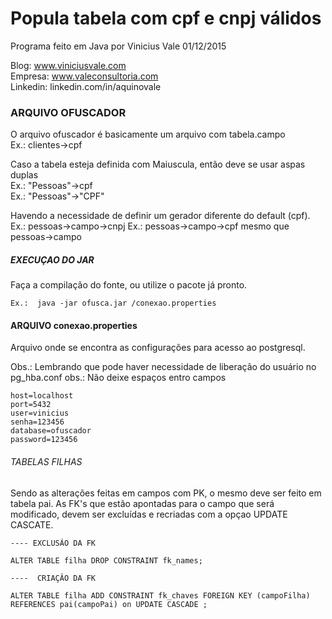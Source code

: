 # Popula tabela com cpf e cnpj válidos
Programa feito em Java
por Vinicius Vale 01/12/2015

Blog: www.viniciusvale.com <br />
Empresa: www.valeconsultoria.com <br />
Linkedin: linkedin.com/in/aquinovale 

### ARQUIVO OFUSCADOR
O arquivo ofuscador é basicamente um arquivo com tabela.campo <br/>
Ex.: clientes->cpf <br/>

Caso a tabela esteja definida com Maiuscula, então deve se usar aspas duplas <br/>
Ex.: "Pessoas"->cpf <br/>
Ex.: "Pessoas"->"CPF" <br/>

Havendo a necessidade de definir um gerador diferente do default (cpf).
Ex.: pessoas->campo->cnpj
Ex.: pessoas->campo->cpf mesmo que pessoas->campo

##### EXECUÇAO DO JAR                 
Faça a compilação do fonte, ou utilize o pacote já pronto.
```
Ex.:  java -jar ofusca.jar /conexao.properties
```

#### ARQUIVO conexao.properties
Arquivo onde se encontra as configurações para acesso ao postgresql.

Obs.: Lembrando que pode haver necessidade de liberação do usuário no pg_hba.conf
obs.: Não deixe espaços entro campos

```
host=localhost
port=5432
user=vinicius
senha=123456
database=ofuscador
password=123456
```

###### TABELAS FILHAS
Sendo as alterações feitas em campos com PK, o mesmo deve ser feito em tabela pai. As FK's que estão apontadas para o campo que será modificado, devem ser excluídas e recriadas com a opçao UPDATE CASCATE.

```
---- EXCLUSÃO DA FK

ALTER TABLE filha DROP CONSTRAINT fk_names; 

----  CRIAÇÂO DA FK

ALTER TABLE filha ADD CONSTRAINT fk_chaves FOREIGN KEY (campoFilha) REFERENCES pai(campoPai) on UPDATE CASCADE ;

```

















